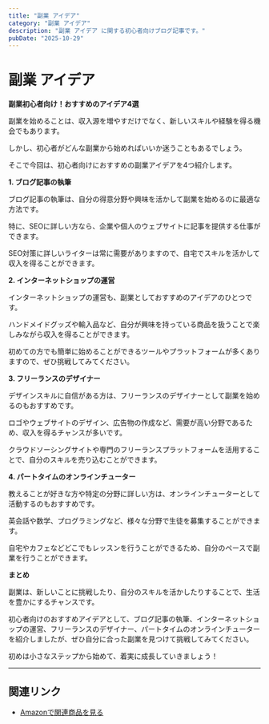 ```yaml
---
title: "副業 アイデア"
category: "副業 アイデア"
description: "副業 アイデア に関する初心者向けブログ記事です。"
pubDate: "2025-10-29"
---
```


# 副業 アイデア

**副業初心者向け！おすすめのアイデア4選**

副業を始めることは、収入源を増やすだけでなく、新しいスキルや経験を得る機会でもあります。

しかし、初心者がどんな副業から始めればいいか迷うこともあるでしょう。

そこで今回は、初心者向けにおすすめの副業アイデアを4つ紹介します。



**1. ブログ記事の執筆**

ブログ記事の執筆は、自分の得意分野や興味を活かして副業を始めるのに最適な方法です。

特に、SEOに詳しい方なら、企業や個人のウェブサイトに記事を提供する仕事ができます。

SEO対策に詳しいライターは常に需要がありますので、自宅でスキルを活かして収入を得ることができます。



**2. インターネットショップの運営**

インターネットショップの運営も、副業としておすすめのアイデアのひとつです。

ハンドメイドグッズや輸入品など、自分が興味を持っている商品を扱うことで楽しみながら収入を得ることができます。

初めての方でも簡単に始めることができるツールやプラットフォームが多くありますので、ぜひ挑戦してみてください。



**3. フリーランスのデザイナー**

デザインスキルに自信がある方は、フリーランスのデザイナーとして副業を始めるのもおすすめです。

ロゴやウェブサイトのデザイン、広告物の作成など、需要が高い分野であるため、収入を得るチャンスが多いです。

クラウドソーシングサイトや専門のフリーランスプラットフォームを活用することで、自分のスキルを売り込むことができます。



**4. パートタイムのオンラインチューター**

教えることが好きな方や特定の分野に詳しい方は、オンラインチューターとして活動するのもおすすめです。

英会話や数学、プログラミングなど、様々な分野で生徒を募集することができます。

自宅やカフェなどどこでもレッスンを行うことができるため、自分のペースで副業を行うことができます。



**まとめ**

副業は、新しいことに挑戦したり、自分のスキルを活かしたりすることで、生活を豊かにするチャンスです。

初心者向けのおすすめアイデアとして、ブログ記事の執筆、インターネットショップの運営、フリーランスのデザイナー、パートタイムのオンラインチューターを紹介しましたが、ぜひ自分に合った副業を見つけて挑戦してみてください。

初めは小さなステップから始めて、着実に成長していきましょう！

---

## 関連リンク

- [Amazonで関連商品を見る](https://www.amazon.co.jp/s?k=%E5%89%AF%E6%A5%AD+%E3%82%A2%E3%82%A4%E3%83%87%E3%82%A2&tag=autowritehubai-22)
